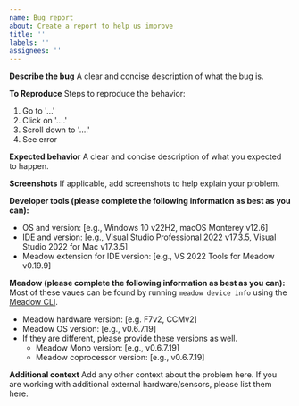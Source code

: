 ```yaml
---
name: Bug report
about: Create a report to help us improve
title: ''
labels: ''
assignees: ''
---
```


**Describe the bug**
A clear and concise description of what the bug is.

**To Reproduce**
Steps to reproduce the behavior:
1. Go to '...'
2. Click on '....'
3. Scroll down to '....'
4. See error

**Expected behavior**
A clear and concise description of what you expected to happen.

**Screenshots**
If applicable, add screenshots to help explain your problem.

**Developer tools (please complete the following information as best as you can):**
 - OS and version: [e.g., Windows 10 v22H2, macOS Monterey v12.6]
 - IDE and version: [e.g., Visual Studio Professional 2022 v17.3.5, Visual Studio 2022 for Mac v17.3.5]
 - Meadow extension for IDE version: [e.g., VS 2022 Tools for Meadow v0.19.9]

**Meadow (please complete the following information as best as you can):**
Most of these vaues can be found by running `meadow device info` using the [Meadow CLI](http://developer.wildernesslabs.co/Meadow/Meadow_Basics/Meadow_CLI/).
 - Meadow hardware version: [e.g. F7v2, CCMv2]
 - Meadow OS version: [e.g., v0.6.7.19]
 - If they are different, please provide these versions as well.
   - Meadow Mono version: [e.g., v0.6.7.19]
   - Meadow coprocessor version: [e.g., v0.6.7.19]

**Additional context**
Add any other context about the problem here. If you are working with additional external hardware/sensors, please list them here.
